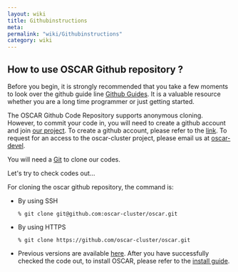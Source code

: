 ```yaml
---
layout: wiki
title: Githubinstructions
meta: 
permalink: "wiki/Githubinstructions"
category: wiki
---
```

<!-- Name: Githubinstructions -->
<!-- Version: 1 -->
<!-- Author: jparpail -->

## How to use OSCAR Github repository ?

Before you begin, it is strongly recommended that you take a few moments to look over the github guide line [Github Guides](https://guides.github.com/).  It is a valuable resource whether you are a long time programmer or just getting started.

The OSCAR Github Code Repository supports anonymous cloning. However, to commit your code in, you will need to create a github account and join [our project](https://github.com/oscar-cluster/).  To create a github account, please refer to the [link](https://github.com/join). To request for an access to the oscar-cluster project, please email us at [oscar-devel](mailto:oscar-devel@lists.sourceforge.net).

You will need a [Git](https://git-scm.com/downloads) to clone our codes.

Let's try to check codes out...

For cloning the oscar github repository, the command is:

 * By using SSH

     ```
    % git clone git@github.com:oscar-cluster/oscar.git
     ```
 * By using HTTPS

     ```
    % git clone https://github.com/oscar-cluster/oscar.git
     ```

    
 * Previous versions are available [here](https://github.com/oscar-cluster/tags).
    After you have successfully checked the code out, to install OSCAR, please refer to the [install guide](quick_start_guide_for_rhel).

